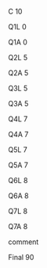 C 10

Q1L 0

Q1A 0

Q2L 5

Q2A 5

Q3L 5

Q3A 5

Q4L 7

Q4A 7

Q5L 7

Q5A 7

Q6L 8

Q6A 8

Q7L 8

Q7A 8

comment

Final 90
